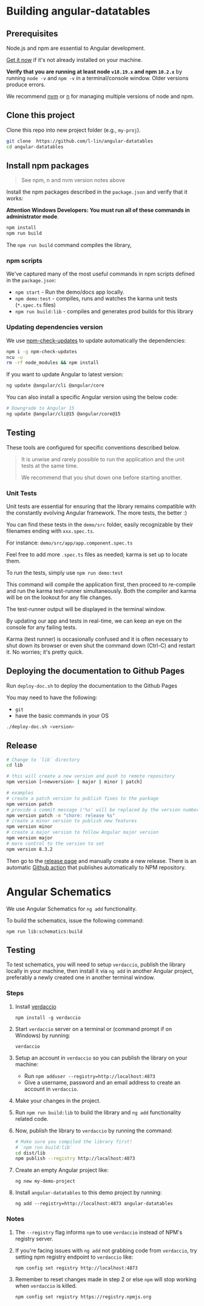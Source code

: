 # Building angular-datatables

## Prerequisites

Node.js and npm are essential to Angular development.

[Get it now](https://docs.npmjs.com/getting-started/installing-node) if it's not already installed on your machine.

**Verify that you are running at least node `v18.19.x` and npm `10.2.x`**
by running `node -v` and `npm -v` in a terminal/console window.
Older versions produce errors.

We recommend [nvm](https://github.com/creationix/nvm) or [n](https://github.com/tj/n) for managing multiple versions of node and npm.

## Clone this project

Clone this repo into new project folder (e.g., `my-proj`).

```bash
git clone  https://github.com/l-lin/angular-datatables
cd angular-datatables
```

## Install npm packages

> See npm, n and nvm version notes above

Install the npm packages described in the `package.json` and verify that it works:

**Attention Windows Developers: You must run all of these commands in administrator mode**.

```bash
npm install
npm run build
```

The `npm run build` command compiles the library,

### npm scripts

We've captured many of the most useful commands in npm scripts defined in the `package.json`:

- `npm start` - Run the demo/docs app locally.
- `npm demo:test` - compiles, runs and watches the karma unit tests (`*.spec.ts` files)
- `npm run build:lib` - compiles and generates prod builds for this library

### Updating dependencies version

We use [npm-check-updates](https://www.npmjs.org/package/npm-check-updates) to update automatically the dependencies:

```bash
npm i -g npm-check-updates
ncu -u
rm -rf node_modules && npm install
```

If you want to update Angular to latest version:

```bash
ng update @angular/cli @angular/core
```

You can also install a specific Angular version using the below code:

```bash
# Downgrade to Angular 15
ng update @angular/cli@15 @angular/core@15
```

## Testing

These tools are configured for specific conventions described below.

> It is unwise and rarely possible to run the application and the unit tests at the same time.
>
> We recommend that you shut down one before starting another.

### Unit Tests

Unit tests are essential for ensuring that the library remains compatible with the constantly evolving Angular framework. The more tests, the better :)

You can find these tests in the `demo/src` folder, easily recognizable by their filenames ending with `xxx.spec.ts`.

For instance: `demo/src/app/app.component.spec.ts`

Feel free to add more `.spec.ts` files as needed; karma is set up to locate them.

To run the tests, simply use `npm run demo:test`

This command will compile the application first, then proceed to re-compile and run the karma test-runner simultaneously.
Both the compiler and karma will be on the lookout for any file changes.

The test-runner output will be displayed in the terminal window.

By updating our app and tests in real-time, we can keep an eye on the console for any failing tests.

Karma (test runner) is occasionally confused and it is often necessary to shut down its browser or even shut the command down (Ctrl-C) and restart it. No worries; it's pretty quick.

## Deploying the documentation to Github Pages

Run `deploy-doc.sh` to deploy the documentation to the Github Pages

You may need to have the following:

- `git`
- have the basic commands in your OS

```bash
./deploy-doc.sh <version>
```

## Release

```sh
# Change to `lib` directory
cd lib

# this will create a new version and push to remote repository
npm version [<newversion> | major | minor | patch]

# examples
# create a patch version to publish fixes to the package
npm version patch
# provide a commit message ('%s' will be replaced by the version number)
npm version patch -m "chore: release %s"
# create a minor version to publish new features
npm version minor
# create a major version to follow Angular major version
npm version major
# more control to the version to set
npm version 8.3.2
```

Then go to the [release page](https://github.com/l-lin/angular-datatables/releases) and manually
create a new release. There is an automatic [Github action](./.github/workflows/publish.yml) that
publishes automatically to NPM repository.

# Angular Schematics

We use Angular Schematics for `ng add` functionality.

To build the schematics, issue the following command:

`npm run lib:schematics:build`

## Testing

To test schematics, you will need to setup `verdaccio`, publish the library locally in your machine, then install it via `ng add` in another Angular project, preferably a newly created one in another terminal window.

### Steps

1. Install [verdaccio](https://verdaccio.org/)

   `npm install -g verdaccio`

2. Start `verdaccio` server on a terminal or (command prompt if on Windows) by running:

   `verdaccio`

3. Setup an account in `verdaccio` so you can publish the library on your machine:

   - Run `npm adduser --registry=http://localhost:4873`
   - Give a username, password and an email address to create an account in `verdaccio`.

4. Make your changes in the project.

5. Run `npm run build:lib` to build the library and `ng add` functionality related code.

6. Now, publish the library to `verdaccio` by running the command:

   ```sh
   # Make sure you compiled the library first!
   # `npm run build:lib`
   cd dist/lib
   npm publish --registry http://localhost:4873
   ```

7. Create an empty Angular project like:

   `ng new my-demo-project`

8. Install `angular-datatables` to this demo project by running:

   `ng add --registry=http://localhost:4873 angular-datatables`

### Notes

1. The `--registry` flag informs `npm` to use `verdaccio` instead of NPM's registry server.
2. If you're facing issues with `ng add` not grabbing code from `verdaccio`, try setting npm registry endpoint to `verdaccio` like:

   `npm config set registry http://localhost:4873`

3. Remember to reset changes made in step 2 or else `npm` will stop working when `verdaccio` is killed.

   `npm config set registry https://registry.npmjs.org`
